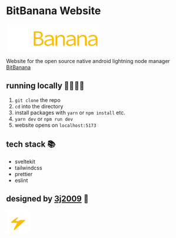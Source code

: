 # BitBanana Website

![logo](/static/images/logo.png)

Website for the open source native android lightning node manager [BitBanana](https://github.com/michaelWuensch/BitBanana)

## running locally 👨‍💻👩‍💻

1. `git clone` the repo
2. `cd` into the directory
3. install packages with `yarn` or `npm install` etc.
4. `yarn dev` or `npm run dev`
5. website opens on `localhost:5173`

## tech stack 📚

- sveltekit
- tailwindcss
- prettier
- eslint

## designed by [3j2009](https://github.com/3j2009) 🎨

![logo-icon](/static/images/logo-icon.png)
